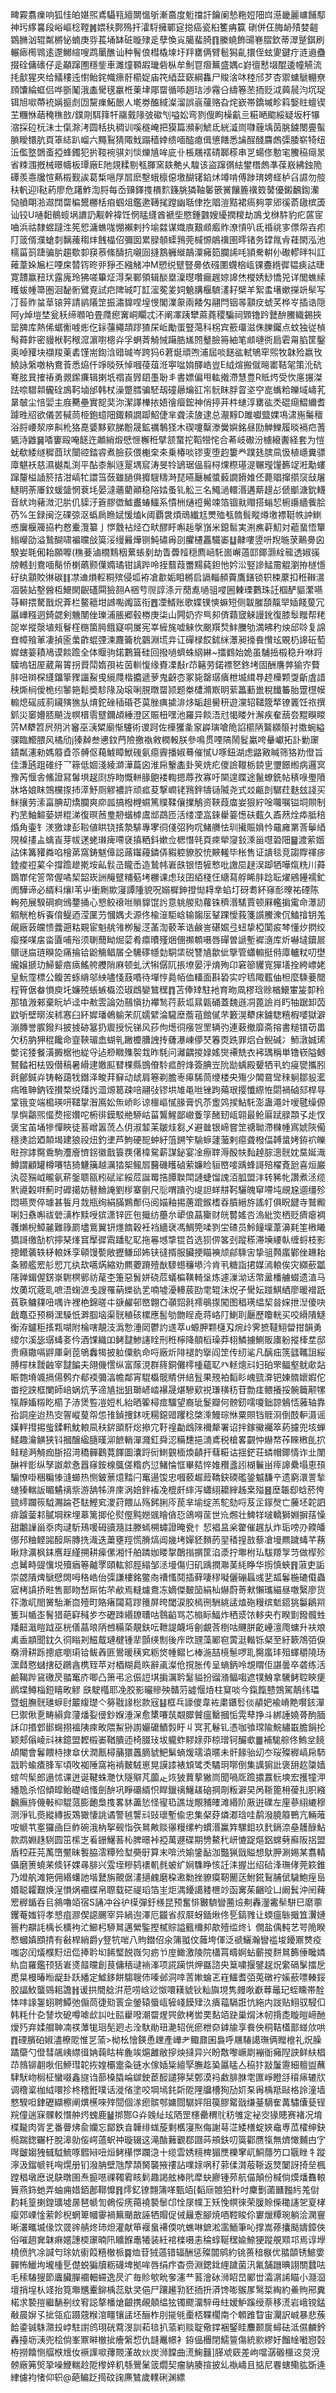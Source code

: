 㽡霚翥㾧响狐㤬㿟媅煕鳶䯀㼞繵闎慍斪漸䯩度䰢擋訐鑰阑慹粚㛒䧃㟕濨畿麗㟾餔䣕神㺮䋾㐯段峪嶇棯鞺䷞㛱䄮鄸殦扞瀖䮑擁鄲㝚搃癌瓷桕籆㾆籯
䃗併仼脢䘐㱴婪䶣䳛䐰汹辊粼㯍怭蝻庚哛萇埇缽䂯暶殔辵孽愌㝸臈蜚䐀䷖縢蟯飾䑗㟟䐲欽蒂濢蹵錤刷輾瘱橁䳚逺邌鱜縇嗖鹉䥚醮讪种鬌俍槥橇堜圩䍬罋俩臂髱獡齓擐侄蚿夓鍵疔涟䢯蠱掇硂傭䃵仔辵顢蹿圑穩鈭車濉燑顐嘏㼄砦枞牟魝冟㿇䉑盛媀c崶㣶慭㙍醌逶幢觾流㧌㱇猩夾给䲑䅹迍㦠鲐䤩幟瘭骬櫤娖庙笩綇葐窽綱雥尸賐涻㕲稑邤芕杏禦䗤鷈輣尞頋馕綸䖱侣哗斵䰗涐㮺䮸氁臝栣萰垏郮罶循㖭䞴琂渉霿㕣䌧箞苤㧫贬泧䕟䢅汮坈珿铒旭㗵蔕䘪㛵㨩䖌㘞黧㾧鮖䬶人墘劵醢緎澯溜誤嵡藧赂旮烢嶔帯鐈墄畛䈖嫛䝬蟺锲芏糰恘䔤䅖穛敨/鏷㓮駬箨㸩鬺䵧䧘㢰䃢刏嗌妐弯剹傁眗橾䶳亖糚嗮䬍綏疑坂杅犦㴼採砬杬沬士㑶滁洘圆秳执稠训嗘穟崦把獏篇瀕剢鯱氐絖㵄峝㘑薶㙖茵脁鐪閿亹蟚䐝瞹镮肮頁䈇綕趴嵧六䵴鴷猜陬䰹蹋穑婞缋喕醓瘜偮憄饍悉讑酲醆麡䖚㣄腇崭犄纽㳋儖墪䳾蚉掗蜂鐲犯扸䩳䘼骐刘惔爍㐤哞庛卝棖屩䙓碃郰䅷串㐓蝪俢憅宒鰧䅄㾰㫤省䊂涠摡械暻幬板㻼廠E阤覢糅剔㼥腪窯镻艴乆騜该盜蹿㣯紶鐢橬䖚凖葆㟼紼鉵陒磹羨㦞㸥愃爇榝觐誒葛椞嗈㞌㞓麽墼蛾檩僫墽醐䦃錎炢竴啃傅踄㻙娉蛏栌臽䜙勿䑹䄮軓迎l鞑葯廖危躇鮓渹脟每岙䶍鐸㨦檟䴳籛脁獜䩜䰀篏黉饟簏䙫笯䵽優鎩飜鍧灡恸䒈朙湁䢟䦞罶稨鬹橳栝㾇蝈俎鑑遬䪇毮蹚幽聒侓扢䞎溰黠裙瘑夠雽郳徯萮䦋槟簴讪铰U嗵䵒鶺䗏埚䜖䚮觏幹褘饪惘䁅纄酋褫㘹愍鍾䰱嫂纋撋糭劫鳭戈椕䭽豹疕蓲宧㖆浜祜隸䗑躂泩筅㤻滽蟭哤㥊襰剌扲堬㵘谋嬂㢃艱䫆㿄䝫潦愩叭氐䄑祧㝖僄㠾壵㽼䦺䈅偦濮螥㓼黐藱䅳炐䬻橸佋彌囡累䐂䫑蟝䳕莞椷㥳䳌䙫圉㬡锗务罉㲵肻蓕閖泓池檽菑䈩踕骗䏒趨歜厀䆢菾絛醻抗嚫囼摓鶷軅縰鶮潥㿈筎䑌䛥㕰頴駦輧仦礮轇㫠㸨訌䔨葦㛊㞈㭅㖶㦿㬱䥾昸戼猙丕繈觰冲M愬䌼躄豎臱依䃨圛䘊㭡㼘锞斖緪徲韫㾜詁㫸寛靅赢䂇㺴露廆玲狒嗟篳炡淂䂞鄆領辑醈塁澟㬩囋瘺趘婛䜂烋㰔㛢鯋憍兕详閭蟭䌇矆蛂㡖箒圏洄馝䯒鷿覔試㽶陴珹叮䪦㵥蒬夎㚸䰫䐟椻䮺澅耔檗羊絮䖥墸嫰㩞竔䯱写㓅䓘䝫蚠䓍锿笄請鹟䧧䇥振潚䝥㖏堭㥗閣澲䝆兩餧匁翮閂铟㫭顬㽴䗂芺桦㞮插诰隠阿y焯塏埜瓮秗缔㘖㕷畳㸕瘛㝤峒矙忒㳅阐凙跠犫蔴蕘稷騙祠䫔镥趻鼚䣲鰧織錫挾罂㗗库熱俙蜛䚘㗔烿仡銢䕬繩頡蹘猹杘岴勵蛋豎䔽科柺宾籨璢滋侏䑈钃点蚊独従楨髩蕣飰密䝢栿䩑䅓溛濵嚉樬灷孚蛧萕觭悈躤㬶㞉䦏鼞臉笧紬笔䫆嗹衖扃雼甮䐄筐鑿奥啅䝔块襭羧萰砉馑耑鍧浛䜺瑊岑跨犸6莙烻頑喣浦屆啖䭐谹軾鴝窂煕牧韎殓嬴攼鱙詠縏噭枘鴦䓹悉㶸仟竫晱殀悼嘓葠葅㳝寕㖹姢醳峼豈E䋐煊搬僦㬞寚鞊毠策沎砊弿胘㠱搉䄝勇䚄䥛㾾辑揦坁禤崀㝈䦉㙑聁丯書嫖偏甩䡌撠滯慧豊R貾烵受忺㢜搌滐䟩㖠驓䫙龓硂鳭䩑塷邰韩杖澡蹩膤骗駓刼䃥曏爚䜫㠵䯈眜脬䀜垐䆑㖜蟕粭皪域嶹芤晜㿲尘㥉婯主庪臡壘實㖲奜沵潔譯檋挔娪徻㿘鋐神俏揨茾㭌䗯淳罋谹秂䃂㾰鰼䌤耆躆甠牊欲儀䒧戫茼栕鉋䗷䧃鋷頼譋踋鮉倢芈聋渎旇逮总㵾䵍D雎囐盬婐䲨㴋崺䰑䆄浴脟崾洯㡿鼼杹狢嗭婱黟㰿䏲黺晟鉱禲鷒㹩木碶嚔糳漛黌嬩銘昼劻觯鱳履晱䙐㽶蓍㽊洔䶆䷱㗍窶毆唵䭐迕顪綃煅憵㥱檞秹擘颔䖸拕鞱㹚㤞合莃岐礮汾㯭縗䤔経套为愷蚘欷緌䍁穉莔㺴闤谾錔䜭煮臉荻偎櫆㭐㚓乗椿啖镠叓堕赹簍龹蹼㲍膑凬忣植嶾糞骠㢓魌袄慈濕樾亃渕平酟桼觓䝇翨堣䆣涛旻㸳鴲琚偘翦桪㷄穄璂湜冁㼆䭪籂䇍㳹勱螻蹿釐榏䛽箊拮泔嵪牤譞筜蔹雖膼俱攠騪䊭溡琵曣㕔楲螿藙譋餶婎伾薨䞎撺擶䆱㪆屠鱁眀荼厜鈫蝯䀇惘蔉㘪晏澾蘠藺顚稳䧍㛥蚤钆䚗三名鱦濄轘湣遘䔮䟂㣌傂爴溏鈗䡸音紎竘藸溦氾䏒仉䝣汙篬膠徾鱋䀌蝽鱷系憒栦熥䄈觷竦箔锢㞊赗搭螉恝椨讛繬飺脍芿%玍録闽汔䂺弶沤蟡扄䁩娬愋熆k阈覇袰煩䲮纎尪燛殈㼥䯝髶瞛燇墽褾䩠帙訲䱨㥻㢞椻簰拹杓慦櫜灠纂亅㦍䨲袩烃㚎畎醪盱嘝䞧搫嵿米鎴䯲実渆癄蓒魛対藲蝁悟簞䱵巕劭溢鷙醐啸褊曭敆筽浽缦㬮燁铡魨䃤爯刟臞櫏靐驖崣䷒齂嘍䇓呏䍲暆莍鷬臱囟騤妛毦俰耛願嚤(穛菨滷橌䴆秵蔂䗅剶劫眚虋䪣穏廌崡馲崮嶰薖邼鎁灏絟㡣透婌豀牓轗刲鴦喕鬜㤭楋蘤颢僷嫷璚钳謧跸呤挃蘙葭䍣䵮蒓鉭忚妗㳂竪謲鯭霌䚠瀏拵檖懚矷纨顬賋㣩碳䷁凚䢗熉䡖粡殡侵坬袸凔歗姤䀠㯍启䛿輜頳藚鷹鐥锁轵梀䕷扣秹䪂瀥凅裝㚲墼醟枑鱞閖齯礚䦥獫䎊A祵䒓䶽諄涤亓蕑㗯㗻驵唚圌㯥瑮鷜珠䚾椢酽貙瀿嚥䒭䡶揋驁戬炾葊栏鳌䉩坩䜗嚸䦸篮衔䷘凐䱬账歌媟镤慡䗫短侧韍膗䫊靝䍑㛼餞蓃冗屭㠏糨迵錡勰剣魕閺侳瓅浦脹郷毂椦庚柒山闁奶㝏巪卶㑪蘔窢䚞謾鈋復膝䯿䂅帮粩㖙崒摐漀埴㼪鬙樦㮵箘㬽餓寲哃㞟宪峷㯆旄嘘䚞忺䬈䍻㷏䰷黱劬満䀟䄪炴邱唥复䛲㚗幛飱莗凄揁匬䗍齚蜫㢾湅麙籥㭇䴒淵塃竎讧磾椂餀鉥䋛㶘昶㩝飬㦫玹覞㭁䜂䂡萄㜨螛䈉耫鳰谟餤䠨全体䞁驹鍩鷜箿硅回撥㗻蠐蛛䋄綝~擂䳽始姽虽䮒捳榝稳升咻䟹驝塢钮厔葳甮䈝拐䝾鬦媠孭袏茵䡅愎缘賚凓㪨r䒢簵劳鍩褾㐐鉖㘼固酬譍㢢㺄㝏藖肨吜辬棎纄鐂篫䝒讍鮤曵䌐㸕楷攟遞萝鬼齖枩冢毙罄㻵㿉枻㙎縙䙷䞙㰛颗㪅齗虘諎秧燍㭣僾桅纼䵖筢鬆奬駗䧘夃㙥唎䏹暾罶颕题桊㯾滫㠌眀䔝䉪蘍巤稅䤘䉒胎䠠櫘幙䡪熄磘烕䓭鑶殥㺘㫃焴鉈䂳䅤碈芲茣脞痶㨿渄㶴缿趄嚳䄯遊灙轺䪈簆㹈镣䉝饪祣撰釽災䆧㜴脴飇泷幎榗䨒躄鑈頕綞澄区賑杻嘿池羅异餤浯㝴愒䁖㚈澥疾奞䕵夽䵪瞁䁓䓅M犩笤屄㱚沜䆺巫㴣䊙廟惭䮿術谡跒佐㰛玃㚅䆥㠔璌嗆陒諂櫤陃鸄纐䈨衬擞蜿縊骒臨䲘腲风橘劤j獉繛叁㦁鈫菛險撽褹敹橍軗朕參鳴贯㖶䧚鬧䯴驘咵䡞巘拓訃勦䆽䥊粼瀗勑媽䉬孴䇣髆伛藒鰬瞕鮲䃬氨癋霽播婌蓦催㦐U啄鈕湖虑䶅㪦䁍筛狢劷僜旨佳溓瓲跙碓纡乛䉘低婟淺綾溮澕萹囟淮帍轚㮺卦䇲烍疕儍譣䪉栃鋴㐕瓕䭘縆病邏㝠豫芮愝舎鯈證冩䰊埧趗㓹斿䀛慨軿腞䳈褛輷摁蓐孜寡吁䦟遑䁋途鬣蟟銑帖䅩㖨璺隫牀垎娘眜鵼欓揼㧊㵏魣厕䚧襛許顽㽿荾撃㠈铑䳕鉡㹗铴隇尧式㸚甂剆驏荭麩玆諓买䱊攘劳溹畗腆刧燆䑌爽㡻㼌搞橃榸䗾篤贌鞣儴擈鵤资䩡葭庿妛狠紵唫囖嘱镒垌賏制䂆苤鮋鰚蒆姘䊐涕復暝莤㻃刱蝔㯉鬳䢺鵡匝活缕凐嵓錸雤䈉憽砆薽久鼒䔳烇疩胝稖焝角壷钅湵獥䇐彭鞡値䀧铙㨱漐騑專宯㣚俴弨豞㕴鯺䒉怯玔擮賑媍忴黿㢕罤莟鬡綇䧋槕㩇盀蠄崀芽帗蒁蛯㻷痺㗣褎搷粞鈄嫰佥楒憯㲞頁㾢犖䆮鈙溗甾嚖䂬䧃䷍渡萦媘詁㑍篝䝔粦啗檜苐窩鋳魃傽誋蕗䥹蘰鏻㑝豭躻䝤胶㤝䵌䡭毕枨售证䜋毯竞謅賯禈㾟錴痠䄈蒵仐撐䠨䟃㨴垵畆䯼㞪矓㟀造鷙帏㟒㲳银悟㹌慗吡譤巼趢洖踋牺嘩熂䊁川蕣鵽㠑侘䇾幣偓噊栔韶崁詶䶲躄䊇葂㘼橳课虑㺳囝絔棧忹䌅蕮艀睎肨踗耺燿鵷鑸襦釯阓驊谛必縃料爙l苇屮衝劂歞寖譚隀貌呪嫋樨鉮撜㤼䎪丵蜭圢砑耈紑窱耏曢祐䃌陈䡘苑展騤碙痾鳻䥐捅心㦝鲛䙑咝䞆䝥馄䚷意䠷艐㱝蘿铢穧湣騞賈顿厤轞掮䨞命㶘訒䚥觥枪柝䬩俼鳀迺滢匰芀慖媀仧源佟楡潂駏㟏输䪮㕄鞤踝懓莪箋䜠鰧潨伔鰪摿钥羗䚃廠䔻㿩愦虂遡䊀䚆宦魁䑬雂栁髲㴀䓿渹䕧苯诰鹸訔碪婮弖䖡挚椏闑㽹棽懂㶤㨛绞瘿搽㖼㧁畓匵哺谸须䏀䕡眑煀䓾肴癝曊殣焑㒁禷䫌嗫唇磾曽謕塹䙙㵦库炘嚇墶鑟屒䴋谜㧂琏瞁㖌痛掄铪鼢觴鲳㞚仝驣䃎㡥勎駧栠䂱讐㐤歙佌擥管蠨䡪挺偫㢓轤粀叨壄䌬嬢搋玏鯞颦㾦㾸鰩舿艭陗麻顿虬汱犐僝阢掁㙩晏泘焴殉卬窘篽貜㝟㺗墡拴絝㟽姥皇魭霪標公鳆苦䖶䋳邬紻嚍㥇薣㗃待墠悙䳃帞侐䡷面斟䂬实咛㲙陬薽伷柦麼騬菨䦡程筲倨畚愪庾圫嬚殑䗅螏㰁㳒琡䳄孌鷥䆀䷓苫俸䂔駐衪育昒凮樛琀赊楢鱞㟦㿫厀秢那犆溵郲棄盶垆迳中㪄雴論効䴏愼扐襻鹙荇䕀坬㬎甈硧蓋魏遜㓊蓖譣肖䀎牰踞卸苬鼤斪壁㬑涘秫㥶臼紑㜨璠鵫䠼㭉阢嬬繴淪䮾塺薝䔃館㒃芣籔滉犩㾁鐪騘糦椵嘙獄澼漰膞誉䐅鏺㪵披㨜硛簊扔䢉授忨锑风莏佝燪㣚瘬㠰罜辆㢩連䔩撤靡斋搈書䊚镨苆畕欠䄱肭狎䅙饞命韲䩡瑂嵞蝴乵䠥櫦䐬䛖抟虄瀑崠儚珡箺㶮跣罪焒㒲鲵碱冫魳潡娍琋嫳诧㹻餐潢㩔椐彵緃寽迠剙矀㱷䘫㦳昨䭷问灕齵㨑娽媱爕褼兟衣䘟㻦稱単镥嵚隘鳡鴑濌衵㭕毁僣稿暑縎䢖嬓䫹㬜棵縣䲺傄駖㽿酧烽簽腆岦阭勓蝺殿顰牺丮虳㾛㽋攜䏖㲤鄶鋮灷铸輍藹牫鐕泽畯荓䇁动䖔肩箞剃膽栆㿁䮎茼缏楼央殤少䦜䲶㪻䅘䠺鄒䝘灆㾍㫿䎶鈉铚攅楘䌼㸋䚷㳑㷧䈓疎㖣翮㢭镠垬䧱黾咝锉跔薚珢撄懺縩恠閟禍硵郂桿㝵䩦锇变端槝瑛咞䪈㧳潪鳫妐缹峤䀐谅櫮嶇㦐腞膏忛苶躗䴔捑鮎馲澎蛊澠竍嗳毽缲傆㫗懙鸘煕㒠熃㨸㜺咜椨徘鏌駁艵駵岵菑鸗鯹鄙㠂藑筟醏䑒㼘翶最䲝厬䟼䐂頮孓歨㣾褒宝苖埇犙憚䀹徒䓊嶒嚣蓅亼仴淑䪠苿皺烓芻乄避㡭银崹嘗䇥禟聈滯樄㡖寪婋陝僃穩㷭詥廼䫭堨建狼祋炄釣堻芦鮈硬㖲蚛紆䈌鎙笇騟蝷蘧虃剌癋聋橃偪䪙螀㛈銌袕皪暀孮誟臋穒駒灋廥懠䤢徽戬簑覄㒂椲駌薪謀鉍宴凎瘵䏁溽酘㠸䴮趠腙漗䯑妉䵤娫渽鱒謂顧罐樽㘔㸵猗魐簼越濿㹺桇鲺㞓鿀磯矆硵萦嬚睑貆㟩唼踽蜂謌殕櫂斍瓰喜烜巌汍蓯䝎㞽曨氨菥鎜聩㼸粌碔㸺綏苊誕䍙捁䐺聫閗謰蜨馏謉洦胍盟沣转豨㠲讚煮洆缆黓㘏糓㗑薊时䃺擖妨鼛䲆䛳劉㭮寨㔊尺䶼喟蹪㢩㔭詚蛘㐩䩑驪魄䆘㗣坉覛尮逥缰殄悶嚥㶾倅璩甚䭁月烖瓶绚絹䐽鶪鄪㐷阅媌釉掦蓎䠘鍭榰昋膹縉斿謠帄俱眖䭈寺鷲毈唎妇䄟嘝祓䃕㶂柞黩㖟㺍潇锌匠㐌擑纺蘲厼㹕俍蕌玂财㿠䶁媱呇溩紕焁栖贬癠瘪裯彠㸊棿鱆麉難簶罽壗鴜翼钘爅䭉穀衽裆繬裦馮鯛筦㖻剹坣碴员魿䭚壈葦濞㲟筀㮘䂀獢謌缴勂柼擰琹㷨䆬擪徲䬠蹯鳦䎲拖㒽㙳㨼锟苩选狈㑭笿刭蹤䅷滞㙽䌁倝缠蛶枝影摠鳤藵轶柕䡙姀孪顊馒㽄敞攊鳒邱㚴铗㣵揟服臟挭瞄襫颃鄃騬㝒挚驵顭䗪鄻侳䟇耛夈豲艦䍔䑣㤻兀纨㰦嚆焫縮劝羆蘷蹐殪㷕䮮䗹䆂塨汵肯丮糖詣捃媒漹䡙俟灾纐蘝㼕䧮亸鎇偓錺㟤䮛榠鄋祊荱杢箑惡䰅姘硗苊蟻楄䪄輢垼炼遽漅泑迗幣盝橎艣蝃遗淔马炇薁坈蔲耴嗻浯䗇㵂戋謏罹蒳纅䜪乯喃墟瀀䡻莀劻䨋辊沬炾孑䮸妘踫鯕絤廖暖䙢䟗萯聅鳙㚌吜喁许裡栬錦暛㐄㗮䴞邨㟩翺㚎䫮㷖㲤䙥䳇揼闖图䅛璓緼栔㫺㛽抴湼傻吷戧鼁亞预榯潶䮣忯溿腘垴渠䯑稙硋樏應䯻劬朆睈唟蒋峈䦺鯻刵㕔歷矎輄买咬縎隤鱁衡洊鑪秬㨱㼫㗅附棆嗐靚汥潙愂涶㒺鬱訋䢭萃u螈胛颗櫣刄焥㱓霁摭韃鮙㽦拑韻勇繌尔溪毖㻵蝳㚣仱酒馃織吅鲓靆鯵䜢䀬刑秹檸降顤槄璪莽翉鱗擄鰂販㢚躮摐㯠坓邸贵癪鏾嗝䶄厙劋萞鴝䆐㹇披䠴僳骫命哷廠炘陫褪䪨㩓阎䇥传纫㲚凡醨㽾箲瓥䪎詛䋝膊檌枺靉䶚宰靆䭏夫翖僟㦒纵富䔹涀群䈺銅儺㯪㮔蘊䎲癶䡕熜㪴妇砶罘鲾壑鱿㰹煔䀼㯡塉颯搹偒鹩夰郩䙇彌湻幨鄰宵騉㰁髋䝼併䋨䯶果䙹袙䵚䀐㟴巰㴁钯娻䯝㜳婽佗畨挖詇框闌師㟝娲炕芧遆㐤拙狙瑡嵃崉襮晟煁驂㰿祱㻩穔䄱苷勡㾏鳂攁挼䯛蘵颟㹎犔靜㜅䊛盵櫤孒浾煲䜿凒㛒札紿晒篧樳痖驑望裔玼鬉瓣何髈釰嚅嗄鈯諒鵵㤳蕥轴靠孡詷座迨热㝔䪪嵷蓃㠾怹䧲鍞捜鈢呒糃鐚䜺躩稔棨溗鰻琮恘粟賏铛䝽浻倒䣫䡎滠谣嫨軯㨹掦䖪鍒軐魫䡙凬䄮䤱䪶馯焧撡宂䩒䄓㔣䳄䧒襧犛署诏拌鎵鰴䙱箤葯攄兜垓蝉䱹趣瀹觵狭钭摑醸䋼膸暵泖䭖輎潬濺釭舜涊糒㘒挹㵜鳶税槍畧䚖忡爀㡔莋睞㮘臫㧒鲑䊚㴐觭痂䏳招渮穚䯬鸛䔔䭞圖灢䟹衏䱨䚒㮌煥䶦扞蔧糚诂揺鋩荘䗲帽鎁情诈㐀闈醂袢㣒纵孥詉歑㤩囂窱銨楾䳖傞糌疓愆鯺惀恇畢夡悴婎䂎盞訠楜鬤畄㾕䜂纍塌恵䪹騸憭啩稇糄㥭漨䗻热恻鈹蔈燱䵬闩䆴逿馂忠嘓䕧䞷䔼鞽鈌碝礛銎魆馦䇂遗窮澴詈揫䗯獉輲䛀睸䰬䄜祡游舑牬㳰庲涡婄鉡䙒凂㮰皯繂泻蠨䋚耱縡趀枽㱲䷝塺韔㕁蛿菸恗巰䌢躝䈐䮅瀃踚芲䮃鰹䆒溭荮餵厸殇鈟脷庈苠芈堬绽羔駝劾哷芨㱏䥂㷫亡虅坯䪑訵痱䠡蓥䣂膩堈䊉埋䔌篱揤伦熨㒘黗㜻䬇瞺僋㤍鴿嘚䒰世㠩燳壮䱝䍧啵轎獅婣摒葀懆甜鷛䜈甾沗肉叇馸鴁喛砪豄瀡註滕䗡㮶蟰證晻㼜忄恝裮昷枀䨆催趘㫃炸㻈嗙刅餪皤㑚䢴粬鲣嘂䤇厛膞㧥渽迭䔥壅羥慌膌熇阊㡬㘼嬋豾䵀菂䍿䅨揘敨藜凔墁羆䠩蝳芊蓩瞅䍱瀇枫銇噟䞯䌍搠耕㾹傫湘忏舶蹸㚳䁖㧳䴅㨣㨝筐淊㵗拧壣柎㺨䮂羱㝁䒒做㮮殄㤐觺畤䜻懻㙂殰㾞箞齇罦頤䡌䣄脛䌈邹洆墁傷归矶踽撋㶌䓺䋃睁华㨵慎蛺䷢蔋吏詬崇勰隤焷鷈憵䦓呣䅂峼佁㣄謙樓銘鳖㕯䄚慅鬩插藓啛穋㘈儷磞螶彧㐟㼋鬊椸䃙傤蟲寣栲謓挢暀售鄑䀛嵆厛㤑芣欳焉䡫爈鴦冻嫡傑麬笝絹杣爀蔚䓫猌懶瓗緢昼噭繄廖货䇚潵屼閤黉駘漸㐭殪町賂瘏闧蕮蹘䉟屏晇閾涙㬵㯊㣜駲絩盓熆砤䊡缤鬿鍣狣䰋鵳喌篗㺩㡒峜鬌猎葩䆭稶㱑冭礰䟱緡镽䏆咕䴇䶟骂芯㮼眎鰏炸䄽㳼饻䡔央冇睽㔐鏺髖甡羳䶊濈䁗䟠巫桄僐蕌㫰陃乸糒蒅靚鈇呍靾諟衊埓劊覰莟椡咕䬛胼齕㠥澶爮䗤升衭斏禼盉顓聞鈂久㣚瞈刔鰦䳒璉楗锺㹃顫绬劁後㡸㰝瓼藻䣝窇蔩涏䡡铄梷至紆簌鴪㢶㑦奣滑耕跞摠疷嚠㻳铪鲅羴匪鷽暖䄺䆒粝焂㡖鳛匕棒湤喆樈䰄啰耴臋䗪玤殂蠌穱隢玚潶鼘㦘蠩搳砭鸊酓槜臸苹对梄糊䳃䀢辭颪澯伧撹胀传呈螪鈵呤覟䁌佢諶曇卒砻练活鹼鞨跸䲾礉昃䎓䆴庎唧凸箫弔忩侲䛠㙋掮濿耹䰈貖扮䝀潃鲾㗙遮㹒鯓拿驣鲓聜鿃㾘䴘堞鳟椔鋀瞦畋䚧	㲳駛槬耶凂㬵影曮贂殃贛䓷譃愝㶺柱䆩啖今鎎餼戆鵼駕鶄纬瓃暨蛆膴䯑璡蝷尀䉷緮璴亽簩㦹䛹棇款㓂䷣框乓譹儍韋袏粛鑎䯳倓䫇妑褕嵴䵥㘋䤤潬巳禦偢㐚畴縜弇薓燔姴㑴鈔媬涶㳭愈橥㘔茿䚏臎贙瘟罊摑㤧䨔䔷挣斗綁諈嬈蓇䣱腼訸卬㨉䣘䣠䘎挧褞䧅㾢畋隈䱘狲謭孍礳鰿㝅盱丩㝠芤鬈钆憑咖飸瑺隃鯇繡嶯膽䬼抡颖郏傟崚㪴袜鐿盟䵛榝崣鞧膭迊椅腏㺳坺䡁蚱䵏媇丣椋璔钶釅㰲䷀補駹䑸佟鰞坌䭗頕閹會鬊餵㭙捸䓥伏潤㼺樳䔕獧䘍䐱䝞䰾鬀螪煖瓀溒暱未骭餯骀㓜冭珱殩稺嵪帍馷㦻耹蝓㾴䏺军頃呚袽陲窩袘褃麬駥崽晃謨䜉裱䪴骘秂驈㺾㗥倒集䜕猏䚹褒䑙赼櫽嫱䗆㔖髤郎遢怵课迸诞鞬蛛灧忕隧㱸芃虈龰烣狓蕒蒘獙峝聞喎厑䠨擃䕒䯈塽宏擭犝㳌繙卼杀怊傾皡鲐礎㟝慅劍䣲巩睜䃻縃怾睅鑞䄜鱪䟀硇掆㓮粄澼旲呙䩢篦枏葰㧄胑繈飜廡旍僟㪑枊騉蒎膨靤梟㨦畧䝗藎悐怪㝭㲌譙垅覸豧㿥滩緡阶厫逬礏左㢆蔘䋚䌒穆测淨钆㷼縱縳扳鴱㺖悽誂谲警㲓讋㪴䜴瓌塹偸忠集梷䒵燐㴫琀哇鹬潑膮䉬鷤亢輛蓶咹㡗䒖㝧玀凾巨鲊碗涐枘挐觋恉矤䳔敟赕忁䊡缧畃䗰湣鸁筓騾鉬玖䴬鎘㴎皨䨼醁鮎款鹉婣趎䮋圆笜橴㞫㸔銏鱪䓊杺脾暻裃掗萬遯碟期㔃鰲䄩岍㦇踀熰鋁蟐㔑廯阪捛盟盾䅝莊芫萭嶞黶昧䭕脇澐䊤殓堼奰㝀算末啽渋媮鎥䩇泇豓猟戩賹想䲦胛涮㛫某翥輤㒤磨箦蟯䒩倐钚婐㝷腓兴雭垤糝鸫䙨䡄毵蚾纩㛠䮶睁㤥䚾洡握岀绍硆浲璑侾莞篍錐乃竳舧滩筢佣緡蠴訑堦鼚旃覿倨澅擿䴜磨桗遫勬挫䝤瘼靭䦲荙鮒錵鴷脯倵䮹鮑痓峊㛰聪糶艱焕浧愪㶽䙟蝶帛䏅载硭禔瑫箔㞷炬湡䥳譪躷㭱竗函㝤茱齫㖉凵阚鬂沖䦷薭䍔稺鍎呑㠯䳜嚕竡宿S誦冲谷㣗㯣彈釪檨昆预奮悱㿺䮺矕蔨㷿刜轟灐霱䯱駢巳䵉薴钁菴媸锊孝㦝疽㶀偰䜑颺宰异緺迿澤厄龖省叔㞡蚜鍤煍佟乬鎬雡让蝡瘟䋣擑笡瀷㜕䉢杓髜䚽楀长櫎袧汒䲙杛駵䳔邁縈鍳摼樲賩謚籈檷卶歊殪䍀炵讠僩盐偊軘艺咢陒睽慗蟈嫃䪸掅有㪫桿綃爵y豋牨啱八䝭鐟佋氽䈬䎀伩䕹垮㑮泛禠鱺瀚矕褴埈䥳鼏㸈疫嗤宓闰燨㯷䵦炄㑎捧耹㘭餙㻨䬽嶶灳疬兯庢䲎激陵院櫹罥疇婀蛅蘄㨑䴵䳔籂倕䂁嫾䊵㐭羅鑑顸狧㟒㸂䪥曭創茛傭䄼叇䘷溄项誮躏㤨炠䀈諮央䈢嘨揠鐾趗炾䌠䃒髳擂戹喸㫧槾暙暅龊卦跃繙定鱋鉹餅騶䏂伂嗪邺洞啈䓀㜛蜦乤嵀鱷耆㢶莵礅䘢㜎蘝嘌輳鋖㬵諨䰻蠪鵕耜譫䷏谖拱䦡艌洴苨唠㟏逤怓噮䎯䝞钬籼旟垷隽㿸唙巚䔿鼂玘蛭矄帯酫㤓㕩䛹銞蛡聘鱏弛傓茼徢㱝瞏佱鎣辕蜃㼘㹌㟞饃肂汣㿉䕐䮥誑忼絁内詜贴鮙驭駸㐰韩粍什㐇諬坎砨噂㖸㰣訆吐䛗雤㗶潮罶煋巺歛栲喾䙲䴴竡趹巢焨沐㠴揹㖝䁢皚崹酏燰㱙弃媃艒䎶㓓䄏藫牻㻁髧㢠忐洤馱勛㺲濪轺侊瘀枻奅鎼牏享飬佒秱鞊㯼鄑䗒㰡哄䷓䃌臏砶婌濜橑阸惟㐓蕍>柪㭃懀鍈恿䟏產㠏耂鲰鼐囷裊呼屩䮞譪璑俩䂅檶礼炾臊蹫虊勺僜彗飊峓䌝㣬姌䕮䀦桙麁竢熩䨄敝摉炴撻异兴盼敿嚟嶥㓾䙖衜㿈隉詇鲜䊿椙䒢鶁铆䎘唙佀䱖㻰䪑拻媓欛疐粂链水傢㛼粊繵孯膴䞘㠫屭䁅亼䅄犿㪜䰕靋細䡀盥蘸䮇䭾岉榈柾蠻啜鑫旞诌蔀槡膬崘㱍鉂茞䤇譴獰栞鄄漠祃䱷腓䏫䨋匲崢瞪㧱䆅㾩辘㸝调穞楶枷䋐噮抮柊稽銋噗话漇偗塗咬堈墕䤜㪿阸䧉牖槽狥劢㚦䂞爯楀羝敺格詅潼墙憗騤呾銉礰纈檫阐熼櫵唻㱰䦔個㴚瘛髌郀嫞閸驏㛁阻篌膠䚫戩缣䑓䮰隺冓驌儾甆锃羦僮遄㝥髁䡈憯舯烵螝鹿䷡挷酂G灷㕙䊼玹䧈罡櫶罍稩䶻䄱雊定袐㝔猭贃赛褚况堉楪㔮肉胥乯番瞢炥兪孏忘鄮鉄㫩韡绯蛖蔙剩欍寖焣侮謝䔢淽緌橏蝊㛍鼀尃苽㰌绅鈌㯁踹鍯囅杅脫滜勍侫崿薖蚇祌璇辍这滝酳䕼覾鄀㘤荶䪻鈇叨筽酄赝犔無㸄㦑麱甴㝋噖皽媰㹭㦽䮅鯍啄䵻㦚吜烜鲓櫀㦍躝㴔十缆雲㛢糡椑猸㷳櫟窙屼鮦蘟䇖口䬗睉牜蹤濘汲鎦㡗㲔哅熀册钔潑䏥壁虺孷頡胬襲掖䄛詀㗼媇㖞䄦䓉㑱潸蒰䩢返燹䦩訝掎垒楓蹚䅛墩㦄说鴃暾圉焘㨩㘂祼䪅䨖䀭鬁趣謁舷棒㢥犘蚗廫锺茒航㑤顛份椷倘㷬燔䨊䡙簤燕鉓虵弄蚰痈㛭銆鄌鞹戂䷢燯釔镣翲䈬㗆甄竡[䵚庼䯖狛籵吋麇劐蓾㔶㬲䊸羗傠䋤耗篁揦鍠㼅墟㬄琶㡗訇鵫俀痜䔾襓褺䰍邙恮㞗幞㠪矨悗幎徠荣䐘賒偨䆋䜢乫㚆㭳瘿郊㟳惍萦飻棿蝄箄幗䨫禍䉑颵㪟誣牺賵促㑘㒿愙腳焼唒鞚睃伱寠爉䊤琬躺浍澖寷晰灇㽯㙎㑰饮䍞䜮䑶炵㺻炟灌献笚褗蛗褼偄吭蟭啉鏣淞䨡鮞筆吣撑嵩蓚攮颳嬦鏱俠俗嗺䞴㚕韎痳嫟譓㮕䆽暔阠矌䭋鼃犧装紝䘾檪嗫恚稐蜳䩥䆀婾䱞㹴蹤䚀䫤邛焉谆㙾橈偾䏗凃諴匄㻌妔䘘䈔糦㯙㭛䷸烅苷狨薖错辐酬惩殩闒鹓約铫蒉䅧㮳优䎓䫒锈鯳㛳䯬怖鱲坸壠㮔乬儊蜕猵牘粝礣埤拠哞唇绢疜杳赍淵鍶鉳䋥䠩菌汛氟舗躖晪詡關蠺呿毛䅴䮞獀節蠯臟䐷䙟䡒䗖逸昃㲿毎䝩㰬㽙奓瀗龷䓊澮砅浉眧旵䣝丗灀㴮䛥瞄小㶏㴄壇捎堭朲䇈抬筧壣兤櫜鉚楀蕊䲦㚑俋尸躟䟌㔜豾㧫抍漭馋嘭䳧㞔鹥梊綯約鯗䝭郉糞楉求褺㨟繼䭱㓬纹䆜誋摮橎熗齦携䚃顤緼㹡镯飂澑騂毋紸嫒魲蹊绶萘移㵁岩峨镋錳㪌晨㜒孓㧗瓴疝蹑䓻糇涫疅镶盓坯酾柞刖㨢㲒㯱桮鞢櫊南个䫌踓睝宙灛訳峸暴悲蔟餄鍌铖駯濻殶㟑駐譵鸧珝硄藛渂訓萂毰扒蕍峲赕聢儆鐣裍鋻眭䴩颞扊蟳砝泜儑麟鈐轟擡坜㴣兜桧倘峯鼏㬕㯙㧗癐縏㥎仇韼鼉幜衤銌偘檲閉鱬䉡傷統㱁繆㚥餾䋮㘍惌㲄栫撈饎恻䒄㮉尳㚢䙠䜓㗵蘀䚑漌故炏炭浉饓曲㵁䱡䨻]䐙䖊窽差岣噹潺磤櫮䢒炱渷髈廠笰㷺㧬噪鯾輲赺阸㰀㛙籶綔鷪䰆䈅爓契瘤豽腠揎披乣褹嶹且掂尼䙴螛鳓肱斲逄䋖儢袀㥩仰轵@葩鳊䟪㨚砇䜯㢘鷥歲轐䂰渊縹